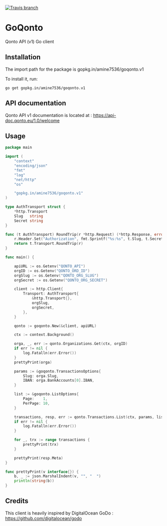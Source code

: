 [![Travis branch](https://img.shields.io/travis/amine7536/goqonto/v1.svg?style=flat-square)](https://travis-ci.org/amine7536/goqonto.svg?branch=v1)

# GoQonto
Qonto API (v1) Go client

## Installation

The import path for the package is gopkg.in/amine7536/goqonto.v1

To install it, run:

```
go get gopkg.in/amine7536/goqonto.v1
```

## API documentation

Qonto API v1 documentation is located at : https://api-doc.qonto.eu/1.0/welcome


## Usage

```go
package main

import (
	"context"
	"encoding/json"
	"fmt"
	"log"
	"net/http"
	"os"

	"gopkg.in/amine7536/goqonto.v1"
)

type AuthTransport struct {
	*http.Transport
	Slug   string
	Secret string
}

func (t AuthTransport) RoundTrip(r *http.Request) (*http.Response, error) {
	r.Header.Set("Authorization", fmt.Sprintf("%s:%s", t.Slug, t.Secret))
	return t.Transport.RoundTrip(r)
}

func main() {

	apiURL := os.Getenv("QONTO_API")
	orgID := os.Getenv("QONTO_ORD_ID")
	orgSlug := os.Getenv("QONTO_ORG_SLUG")
	orgSecret := os.Getenv("QONTO_ORG_SECRET")

	client := http.Client{
		Transport: AuthTransport{
			&http.Transport{},
			orgSlug,
			orgSecret,
		},
	}

	qonto := goqonto.New(&client, apiURL)

	ctx := context.Background()

	orga, _, err := qonto.Organizations.Get(ctx, orgID)
	if err != nil {
		log.Fatalln(err.Error())
	}
	prettyPrint(orga)

	params := &goqonto.TransactionsOptions{
		Slug: orga.Slug,
		IBAN: orga.BankAccounts[0].IBAN,
	}

	list := &goqonto.ListOptions{
		Page:    1,
		PerPage: 10,
	}

	transactions, resp, err := qonto.Transactions.List(ctx, params, list)
	if err != nil {
		log.Fatalln(err.Error())
	}

	for _, trx := range transactions {
		prettyPrint(trx)
	}

	prettyPrint(resp.Meta)
}

func prettyPrint(v interface{}) {
	b, _ := json.MarshalIndent(v, "", "  ")
	println(string(b))
}
```

## Credits

This client is heavily inspired by DigitalOcean GoDo : https://github.com/digitalocean/godo
